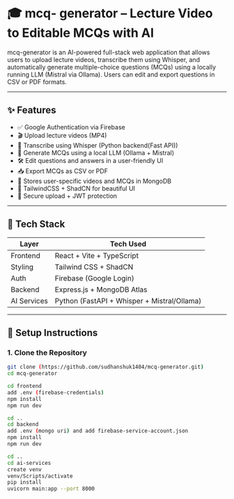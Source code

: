 # 🎓 mcq- generator – Lecture Video to Editable MCQs with AI

mcq-generator is an AI-powered full-stack web application that allows users to upload lecture videos, transcribe them using Whisper, and automatically generate multiple-choice questions (MCQs) using a locally running LLM (Mistral via Ollama). Users can edit and export questions in CSV or PDF formats.

---

## ✨ Features

- ✅ Google Authentication via Firebase
- 🎬 Upload lecture videos (MP4)
- 📝 Transcribe using Whisper (Python backend(Fast API))
- 🧠 Generate MCQs using a local LLM (Ollama + Mistral)
- 🛠️ Edit questions and answers in a user-friendly UI
- 📥 Export MCQs as CSV or PDF
- 💾 Stores user-specific videos and MCQs in MongoDB
- 🌈 TailwindCSS + ShadCN for beautiful UI
- 🔐 Secure upload + JWT protection

---

## 🧱 Tech Stack

| Layer        | Tech Used                     |
|--------------|-------------------------------|
| Frontend     | React + Vite + TypeScript     |
| Styling      | Tailwind CSS + ShadCN         |
| Auth         | Firebase (Google Login)       |
| Backend      | Express.js + MongoDB Atlas    |
| AI Services  | Python (FastAPI + Whisper + Mistral/Ollama) |


---

## 🚀 Setup Instructions

### 1. Clone the Repository

```bash
git clone (https://github.com/sudhanshuk1404/mcq-generator.git)
cd mcq-generator

cd frontend
add .env (firebase-credentials)
npm install
npm run dev

cd ..
cd backend
add .env (mongo uri) and add firebase-service-account.json
npm install
npm run dev

cd ..
cd ai-services
create venv
venv/Scripts/activate
pip install
uvicorn main:app --port 8000

